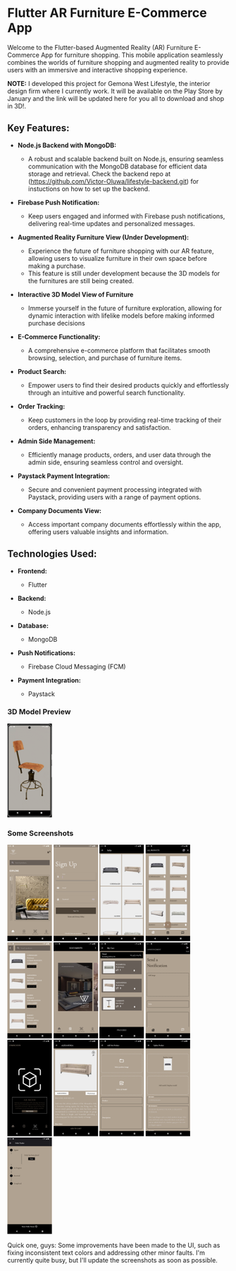 # Flutter AR Furniture E-Commerce App

Welcome to the Flutter-based Augmented Reality (AR) Furniture E-Commerce App for furniture shopping. This mobile application seamlessly combines the worlds of furniture shopping and augmented reality to provide users with an immersive and interactive shopping experience.

**NOTE:** I developed this project for Gemona West Lifestyle, the interior design firm where I currently work. It will be available on the Play Store by January and the link will be updated here for you all to download and shop in 3D!.

## Key Features:

- **Node.js Backend with MongoDB:**
  - A robust and scalable backend built on Node.js, ensuring seamless communication with the MongoDB database for efficient data storage and retrieval. Check the backend repo at (https://github.com/Victor-Oluwa/lifestyle-backend.git) for instuctions on how to set up the backend.

- **Firebase Push Notification:**
  - Keep users engaged and informed with Firebase push notifications, delivering real-time updates and personalized messages.
    
- **Augmented Reality Furniture View (Under Development):**
  - Experience the future of furniture shopping with our AR feature, allowing users to visualize furniture in their own space before making a purchase.
  - This feature is still under development because the 3D models for the furnitures are still being created.

- **Interactive 3D Model View of Furniture** 
  - Immerse yourself in the future of furniture exploration, allowing for dynamic interaction with lifelike models before making informed purchase decisions

- **E-Commerce Functionality:**
  - A comprehensive e-commerce platform that facilitates smooth browsing, selection, and purchase of furniture items.

- **Product Search:**
  - Empower users to find their desired products quickly and effortlessly through an intuitive and powerful search functionality.

- **Order Tracking:**
  - Keep customers in the loop by providing real-time tracking of their orders, enhancing transparency and satisfaction.

- **Admin Side Management:**
  - Efficiently manage products, orders, and user data through the admin side, ensuring seamless control and oversight.

- **Paystack Payment Integration:**
  - Secure and convenient payment processing integrated with Paystack, providing users with a range of payment options.

- **Company Documents View:**
  - Access important company documents effortlessly within the app, offering users valuable insights and information.

## Technologies Used:

- **Frontend:**
  - Flutter

- **Backend:**
  - Node.js

- **Database:**
  - MongoDB

- **Push Notifications:**
  - Firebase Cloud Messaging (FCM)

- **Payment Integration:**
  - Paystack


### 3D Model Preview

<img src="/3d_preview.gif" width="20%" height="20%">

### Some Screenshots


<img src="Home.png" width="20%" height="20%"> 
<img src="/signUp.png" width="20%" height="20%">
<img src="/category.png" width="20%" height="20%">
<img src="/all_products.png" width="20%" height="20%">
<img src="/Search.png" width="20%" height="20%">
<img src="/Doc.png" width="20%" height="20%">
<img src="/Cart.png" width="20%" height="20%">
<img src="/notification.png" width="20%" height="20%">
<img src="/AR.png" width="20%" height="20%">
<img src="/productDetails.png" width="20%" height="20%">
<img src="/add_product.png" width="20%" height="20%">
<img src="/edit_product.png" width="20%" height="20%">
<img src="/Tracking.png" width="20%" height="20%">


Quick one, guys: Some improvements have been made to the UI, such as fixing inconsistent text colors and addressing other minor faults. I'm currently quite busy, but I'll update the screenshots as soon as possible.
